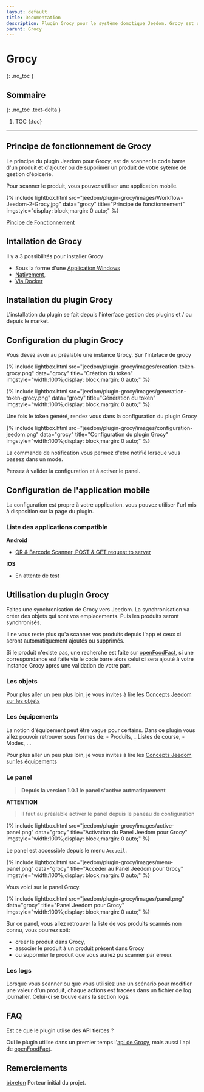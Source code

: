 ```yaml
---
layout: default
title: Documentation
description: Plugin Grocy pour le système domotique Jeedom. Grocy est un ERP permettant la gestion de stock de vos aliments et de vos tâches ménagères. Le système Grocy est open source est auto-hébergé. 
parent: Grocy
---
```


# Grocy
{: .no_toc }

## Sommaire
{: .no_toc .text-delta }

1. TOC
{:toc}

---

## Principe de fonctionnement de Grocy

Le principe du plugin Jeedom pour Grocy, est de scanner le code barre d'un produit et d'ajouter ou de supprimer un produit de votre sytème de gestion d'épicerie. 

Pour scanner le produit, vous pouvez utiliser une application mobile.

{% include lightbox.html src="jeedom/plugin-grocy/images/Workflow-Jeedom-2-Grocy.jpg" data="grocy" title="Principe de fonctionnement" imgstyle="display: block;margin: 0 auto;" %}

[Pincipe de Fonctionnement](https://docs.google.com/drawings/d/1g8rvMz-nGeV2KoqWBMqqui6cWDNtPPV5vTQCnpPCyx0/edit?usp=sharing)

## Intallation de Grocy

Il y a 3 possibilités pour installer Grocy

- Sous la forme d'une [Application Windows](https://github.com/grocy/grocy-docker#grocy-on-docker)
- [Nativement](https://github.com/grocy/grocy#how-to-install),
- [Via Docker](https://github.com/grocy/grocy-docker#grocy-on-docker)

## Installation du plugin Grocy

L'installation du plugin se fait depuis l'interface gestion des plugins et / ou depuis le market.

## Configuration du plugin Grocy

Vous devez avoir au préalable une instance Grocy. Sur l'inteface de grocy 

{% include lightbox.html src="jeedom/plugin-grocy/images/creation-token-grocy.png" data="grocy" title="Création du token" imgstyle="width:100%;display: block;margin: 0 auto;" %}

{% include lightbox.html src="jeedom/plugin-grocy/images/generation-token-grocy.png" data="grocy" title="Génération du token" imgstyle="width:100%;display: block;margin: 0 auto;" %}

Une fois le token généré, rendez vous dans la configuration du plugin Grocy

{% include lightbox.html src="jeedom/plugin-grocy/images/configuration-jeedom.png" data="grocy" title="Configuration du plugin Grocy" imgstyle="width:100%;display: block;margin: 0 auto;" %}

La commande de notification vous permez d'être notifié lorsque vous passez dans un mode. 

Pensez à valider la configuration et à activer le panel.

## Configuration de l'application mobile

La configuration est propre à votre application. vous pouvez utiliser l'url mis à disposition sur la page du plugin.

### Liste des applications compatible

**Android**
- [QR & Barcode Scanner, POST & GET request to server](https://play.google.com/store/apps/details?id=com.scanner.kataykin.icamesscaner.free&hl=fr)

**IOS**
- En attente de test

## Utilisation du plugin Grocy

Faites une synchronisation de Grocy vers Jeedom. La synchronisation va créer des objets qui sont vos emplacements. Puis les produits seront synchronisés.

Il ne vous reste plus qu'a scanner vos produits depuis l'app et ceux ci seront automatiquement ajoutés ou supprimés.

Si le produit n'existe pas, une recherche est faite sur [openFoodFact](https://fr.openfoodfacts.org/), si une correspondance est faite via le code barre alors celui ci sera ajouté à votre instance Grocy apres une validation de votre part.

### Les objets

Pour plus aller un peu plus loin, je vous invites à lire les [Concepts Jeedom sur les objets](https://doc.jeedom.com/fr_FR/concept/#tocAnchor-2)

### Les équipements
La notion d'équipement peut être vague pour certains.
Dans ce plugin vous allez pouvoir retrouver sous formes de:
    - Produits,
    _ Listes de course,
    - Modes,
    ...

Pour plus aller un peu plus loin, je vous invites à lire les [Concepts Jeedom sur les équipements](https://doc.jeedom.com/fr_FR/concept/#tocAnchor-3)

### Le panel

> **Depuis la version 1.0.1 le panel s'active autmatiquement**

**ATTENTION**
> Il faut au préalable activer le panel depuis le paneau de configuration

{% include lightbox.html src="jeedom/plugin-grocy/images/active-panel.png" data="grocy" title="Activation du Panel Jeedom pour Grocy" imgstyle="width:100%;display: block;margin: 0 auto;" %}

Le panel est accessible depuis le menu `Accueil`.

{% include lightbox.html src="jeedom/plugin-grocy/images/menu-panel.png" data="grocy" title="Acceder au Panel Jeedom pour Grocy" imgstyle="width:100%;display: block;margin: 0 auto;" %}

Vous voici sur le panel Grocy.

{% include lightbox.html src="jeedom/plugin-grocy/images/panel.png" data="grocy" title="Panel Jeedom pour Grocy" imgstyle="width:100%;display: block;margin: 0 auto;" %}

Sur ce panel, vous allez retrouver la liste de vos produits scannés non connu, vous pourrez soit:
- créer le produit dans Grocy, 
- associer le produit à un produit présent dans Grocy
- ou supprmier le produit que vous auriez pu scanner par erreur.

### Les logs

Lorsque vous scanner ou que vous utilisiez une un scénario pour modifier une valeur d'un produit, chaque actions est tracées dans un fichier de log journalier. Celui-ci se trouve dans la section logs.

## FAQ

Est ce que le plugin utlise des API tierces ?

Oui le plugin utilise dans un premier temps l'[api de Grocy](https://en.demo.grocy.info/api), mais aussi l'api de [openFoodFact](https://fr.openfoodfacts.org/).

## Remerciements

[bbreton](https://community.jeedom.com/u/bbreton/summary) Porteur initial du projet.